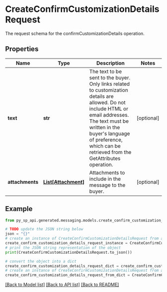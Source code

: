# CreateConfirmCustomizationDetailsRequest

The request schema for the confirmCustomizationDetails operation.

## Properties

Name | Type | Description | Notes
------------ | ------------- | ------------- | -------------
**text** | **str** | The text to be sent to the buyer. Only links related to customization details are allowed. Do not include HTML or email addresses. The text must be written in the buyer&#39;s language of preference, which can be retrieved from the GetAttributes operation. | [optional] 
**attachments** | [**List[Attachment]**](Attachment.md) | Attachments to include in the message to the buyer. | [optional] 

## Example

```python
from py_sp_api.generated.messaging.models.create_confirm_customization_details_request import CreateConfirmCustomizationDetailsRequest

# TODO update the JSON string below
json = "{}"
# create an instance of CreateConfirmCustomizationDetailsRequest from a JSON string
create_confirm_customization_details_request_instance = CreateConfirmCustomizationDetailsRequest.from_json(json)
# print the JSON string representation of the object
print(CreateConfirmCustomizationDetailsRequest.to_json())

# convert the object into a dict
create_confirm_customization_details_request_dict = create_confirm_customization_details_request_instance.to_dict()
# create an instance of CreateConfirmCustomizationDetailsRequest from a dict
create_confirm_customization_details_request_from_dict = CreateConfirmCustomizationDetailsRequest.from_dict(create_confirm_customization_details_request_dict)
```
[[Back to Model list]](../README.md#documentation-for-models) [[Back to API list]](../README.md#documentation-for-api-endpoints) [[Back to README]](../README.md)


